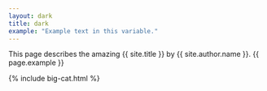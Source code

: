 ```yaml
---
layout: dark
title: dark
example: "Example text in this variable."
---
```


This page describes the amazing {{ site.title }} by {{ site.author.name }}.
{{ page.example }}

{% include big-cat.html %}
